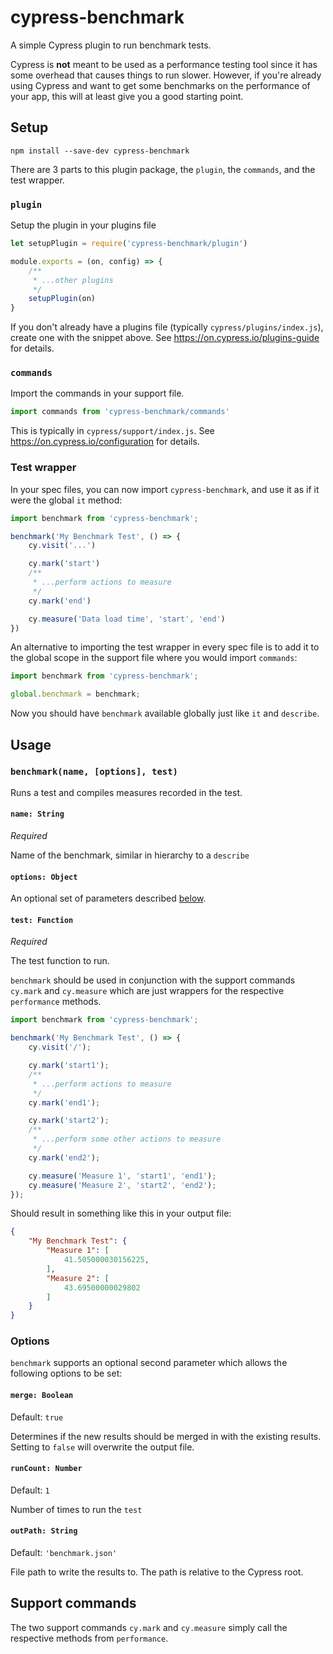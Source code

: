 # cypress-benchmark

A simple Cypress plugin to run benchmark tests.

Cypress is **not** meant to be used as a performance testing tool since it has some overhead that causes things to run slower. However, if you're already using Cypress and want to get some benchmarks on the performance of your app, this will at least give you a good starting point.

## Setup

`npm install --save-dev cypress-benchmark`

There are 3 parts to this plugin package, the `plugin`, the `commands`, and the test wrapper.

### `plugin`

Setup the plugin in your plugins file

```js
let setupPlugin = require('cypress-benchmark/plugin')

module.exports = (on, config) => {
    /**
     * ...other plugins
     */
    setupPlugin(on)
}
```

If you don't already have a plugins file (typically `cypress/plugins/index.js`), create one with the snippet above. See https://on.cypress.io/plugins-guide for details.

### `commands`

Import the commands in your support file.

```js
import commands from 'cypress-benchmark/commands'
```

This is typically in `cypress/support/index.js`. See https://on.cypress.io/configuration for details.

### Test wrapper

In your spec files, you can now import `cypress-benchmark`, and use it as if it were the global `it` method:

```js
import benchmark from 'cypress-benchmark';

benchmark('My Benchmark Test', () => {
    cy.visit('...')

    cy.mark('start')
    /**
     * ...perform actions to measure
     */
    cy.mark('end')

    cy.measure('Data load time', 'start', 'end')
})
```

An alternative to importing the test wrapper in every spec file is to add it to the global scope in the support file where you would import `commands`:

```js
import benchmark from 'cypress-benchmark';

global.benchmark = benchmark;
```

Now you should have `benchmark` available globally just like `it` and `describe`.

## Usage

### `benchmark(name, [options], test)`

Runs a test and compiles measures recorded in the test.

#### `name: String`
*Required*

Name of the benchmark, similar in hierarchy to a `describe`

#### `options: Object`

An optional set of parameters described [below](#Options).

#### `test: Function`
*Required*

The test function to run.

`benchmark` should be used in conjunction with the support commands `cy.mark` and `cy.measure` which are just wrappers for the respective `performance` methods.


```js
import benchmark from 'cypress-benchmark';

benchmark('My Benchmark Test', () => {
	cy.visit('/');

	cy.mark('start1');
	/**
	 * ...perform actions to measure
	 */
	cy.mark('end1');

	cy.mark('start2');
	/**
	 * ...perform some other actions to measure
	 */
	cy.mark('end2');

	cy.measure('Measure 1', 'start1', 'end1');
	cy.measure('Measure 2', 'start2', 'end2');
});
```

Should result in something like this in your output file:

```json
{
	"My Benchmark Test": {
		"Measure 1": [
			41.505000030156225,
		],
		"Measure 2": [
			43.69500000029802
		]
	}
}
```

### **Options**

`benchmark` supports an optional second parameter which allows the following options to be set:

#### `merge: Boolean`
Default: `true`

Determines if the new results should be merged in with the existing results. Setting to `false` will overwrite the output file.

#### `runCount: Number`
Default: `1`

Number of times to run the `test`

#### `outPath: String`
Default: `'benchmark.json'`

File path to write the results to. The path is relative to the Cypress root.

## Support commands

The two support commands `cy.mark` and `cy.measure` simply call the respective methods from `performance`.

